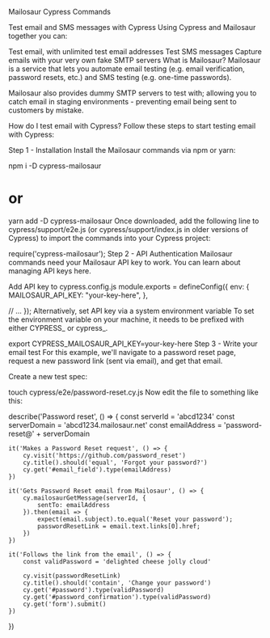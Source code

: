 Mailosaur Cypress Commands


Test email and SMS messages with Cypress
Using Cypress and Mailosaur together you can:

Test email, with unlimited test email addresses
Test SMS messages
Capture emails with your very own fake SMTP servers
What is Mailosaur?
Mailosaur is a service that lets you automate email testing (e.g. email verification, password resets, etc.) and SMS testing (e.g. one-time passwords).

Mailosaur also provides dummy SMTP servers to test with; allowing you to catch email in staging environments - preventing email being sent to customers by mistake.

How do I test email with Cypress?
Follow these steps to start testing email with Cypress:

Step 1 - Installation
Install the Mailosaur commands via npm or yarn:

npm i -D cypress-mailosaur
# or
yarn add -D cypress-mailosaur
Once downloaded, add the following line to cypress/support/e2e.js (or cypress/support/index.js in older versions of Cypress) to import the commands into your Cypress project:

require('cypress-mailosaur');
Step 2 - API Authentication
Mailosaur commands need your Mailosaur API key to work. You can learn about managing API keys here.

Add API key to cypress.config.js
module.exports = defineConfig({
  env: {
    MAILOSAUR_API_KEY: "your-key-here",
  },

  // ...
});
Alternatively, set API key via a system environment variable
To set the environment variable on your machine, it needs to be prefixed with either CYPRESS_ or cypress_.

export CYPRESS_MAILOSAUR_API_KEY=your-key-here
Step 3 - Write your email test
For this example, we'll navigate to a password reset page, request a new password link (sent via email), and get that email.

Create a new test spec:

touch cypress/e2e/password-reset.cy.js
Now edit the file to something like this:

describe('Password reset', () => {
    const serverId = 'abcd1234'
    const serverDomain = 'abcd1234.mailosaur.net'
    const emailAddress = 'password-reset@' + serverDomain

    it('Makes a Password Reset request', () => {
        cy.visit('https://github.com/password_reset')
        cy.title().should('equal', 'Forgot your password?')
        cy.get('#email_field').type(emailAddress)
    })

    it('Gets Password Reset email from Mailosaur', () => {
        cy.mailosaurGetMessage(serverId, {
            sentTo: emailAddress
        }).then(email => {
            expect(email.subject).to.equal('Reset your password');
            passwordResetLink = email.text.links[0].href;
        })
    })

    it('Follows the link from the email', () => {
        const validPassword = 'delighted cheese jolly cloud'

        cy.visit(passwordResetLink)
        cy.title().should('contain', 'Change your password')
        cy.get('#password').type(validPassword)
        cy.get('#password_confirmation').type(validPassword)
        cy.get('form').submit()
    })
})
